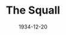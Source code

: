 ---
title: The Squall
date: 1934-12-20
closing_date: 
layout: productions
featured_image: 
image_caption:
image_credit:
playbill:
category:
Theatre: Theatre Jacksonville
cast:
  Manuela: Bobbie Landers
  Juan Mendez: Charles Luckie
  Finito: Drummond Paul
  Pedro: George Nichols
  Anita: Isabel Mead
  Don Diego: Joseph Byrnes
  Nubi: Lydia Fabian
  Dona Paca: Maria Greason
  Dolores Mendez: Pauline Entenza
  Jose Mendez: Virgil Perry
  Padre Molina: William Courtney
  El Moro: Winston Fowler
crew:
  Director: Winston Fowler
understudies:
orchestra:
external_links:
---